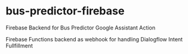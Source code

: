 # bus-predictor-firebase
Firebase Backend for Bus Predictor Google Assistant Action

Firebase Functions backend as webhook for handling Dialogflow Intent Fullfillment
